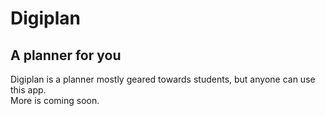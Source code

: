 # Digiplan
## A planner for you

Digiplan is a planner mostly geared towards students, but anyone can use this app.  
More is coming soon.
